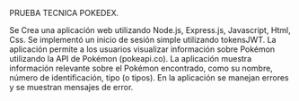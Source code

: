 PRUEBA TECNICA POKEDEX.

Se Crea una aplicación web utilizando Node.js, Express.js, Javascript, Html, Css.
Se implementó un inicio de sesión simple utilizando tokensJWT.
La aplicación permite a los usuarios visualizar información sobre Pokémon utilizando la API de
Pokémon (pokeapi.co).
La aplicación muestra información relevante sobre el Pokémon encontrado, como su nombre,
número de identificación, tipo (o tipos).
En la aplicación se manejan errores y se muestran mensajes de error.
